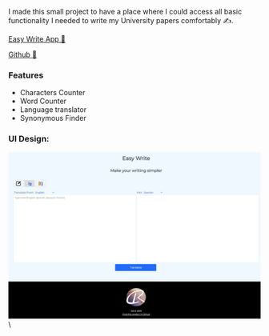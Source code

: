 [category]: <> (side projects)
[date]: <> (2022/05/27)
[title]: <> (Easy-write)
[color]: <> (green)

I made this small project to have a place where I could access all basic functionality I needed to write my University papers comfortably ✍️.

[Easy Write App 🔗](https://danielratmiroff.github.io/writingassistant.github.io//)

[Github 🔗](https://github.com/Danielratmiroff/writingassistant.github.io)

### Features

- Characters Counter
- Word Counter
- Language translator
- Synonymous Finder

### UI Design:

![Screenshot](https://raw.githubusercontent.com/Danielratmiroff/myblog/master/images/easywrite.jpg)\
